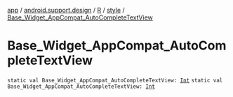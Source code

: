 [app](../../../index.md) / [android.support.design](../../index.md) / [R](../index.md) / [style](index.md) / [Base_Widget_AppCompat_AutoCompleteTextView](.)

# Base_Widget_AppCompat_AutoCompleteTextView

`static val Base_Widget_AppCompat_AutoCompleteTextView: `[`Int`](https://kotlinlang.org/api/latest/jvm/stdlib/kotlin/-int/index.html)
`static val Base_Widget_AppCompat_AutoCompleteTextView: `[`Int`](https://kotlinlang.org/api/latest/jvm/stdlib/kotlin/-int/index.html)